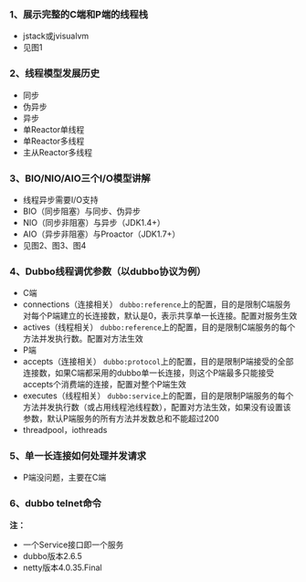 ### 1、展示完整的C端和P端的线程栈
- jstack或jvisualvm
- 见图1
### 2、线程模型发展历史
- 同步
- 伪异步
- 异步
 - 单Reactor单线程
 - 单Reactor多线程
 - 主从Reactor多线程
### 3、BIO/NIO/AIO三个I/O模型讲解
- 线程异步需要I/O支持
- BIO（同步阻塞）与同步、伪异步
- NIO（同步非阻塞）与异步（JDK1.4+）
- AIO（异步非阻塞）与Proactor（JDK1.7+）
- 见图2、图3、图4
### 4、Dubbo线程调优参数（以dubbo协议为例）
- C端
 - connections（连接相关）
   `dubbo:reference`上的配置，目的是限制C端服务对每个P端建立的长连接数，默认是0，表示共享单一长连接。配置对服务生效
 - actives（线程相关）
   `dubbo:reference`上的配置，目的是限制C端服务的每个方法并发执行数。配置对方法生效
- P端
 - accepts（连接相关）
   `dubbo:protocol`上的配置，目的是限制P端接受的全部连接数，如果C端都采用的dubbo单一长连接，则这个P端最多只能接受accepts个消费端的连接，配置对整个P端生效
 - executes（线程相关）
   `dubbo:service`上的配置，目的是限制P端服务的每个方法并发执行数（或占用线程池线程数），配置对方法生效，如果没有设置该参数，默认P端服务的所有方法并发数总和不能超过200
- threadpool，iothreads
### 5、单一长连接如何处理并发请求
- P端没问题，主要在C端
### 6、dubbo telnet命令


**注：**
- 一个Service接口即一个服务
- dubbo版本2.6.5
- netty版本4.0.35.Final